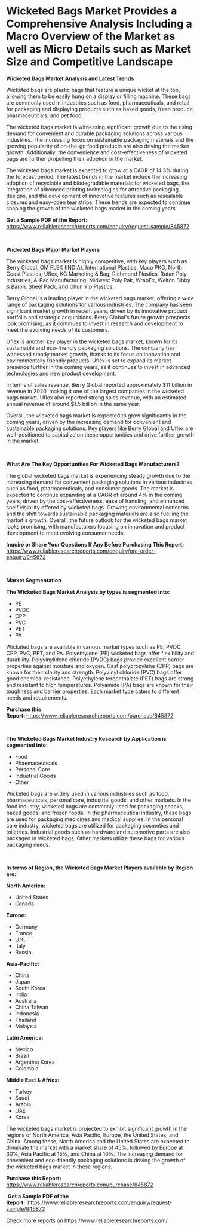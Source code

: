 <p><h1>Wicketed Bags Market Provides a Comprehensive Analysis Including a Macro Overview of the Market as well as Micro Details such as Market Size and Competitive Landscape</h1></p><p><strong>Wicketed Bags Market Analysis and Latest Trends</strong></p>
<p><p>Wicketed bags are plastic bags that feature a unique wicket at the top, allowing them to be easily hung on a display or filling machine. These bags are commonly used in industries such as food, pharmaceuticals, and retail for packaging and displaying products such as baked goods, fresh produce, pharmaceuticals, and pet food.</p><p>The wicketed bags market is witnessing significant growth due to the rising demand for convenient and durable packaging solutions across various industries. The increasing focus on sustainable packaging materials and the growing popularity of on-the-go food products are also driving the market growth. Additionally, the convenience and cost-effectiveness of wicketed bags are further propelling their adoption in the market.</p><p>The wicketed bags market is expected to grow at a CAGR of 14.3% during the forecast period. The latest trends in the market include the increasing adoption of recyclable and biodegradable materials for wicketed bags, the integration of advanced printing technologies for attractive packaging designs, and the development of innovative features such as resealable closures and easy-open tear strips. These trends are expected to continue shaping the growth of the wicketed bags market in the coming years.</p></p>
<p><strong>Get a Sample PDF of the Report:&nbsp;</strong> <a href="https://www.reliableresearchreports.com/enquiry/request-sample/845872">https://www.reliableresearchreports.com/enquiry/request-sample/845872</a></p>
<p>&nbsp;</p>
<p><strong>Wicketed Bags Major Market Players</strong></p>
<p><p>The wicketed bags market is highly competitive, with key players such as Berry Global, OM FLEX (INDIA), International Plastics, Maco PKG, North Coast Plastics, Uflex, KG Marketing & Bag, Richmond Plastics, Rutan Poly Industries, A-Pac Manufacturing, Midwest Poly Pak, WrapEx, Welton Bibby & Baron, Sheel Pack, and Chun Yip Plastics.</p><p>Berry Global is a leading player in the wicketed bags market, offering a wide range of packaging solutions for various industries. The company has seen significant market growth in recent years, driven by its innovative product portfolio and strategic acquisitions. Berry Global's future growth prospects look promising, as it continues to invest in research and development to meet the evolving needs of its customers.</p><p>Uflex is another key player in the wicketed bags market, known for its sustainable and eco-friendly packaging solutions. The company has witnessed steady market growth, thanks to its focus on innovation and environmentally friendly products. Uflex is set to expand its market presence further in the coming years, as it continues to invest in advanced technologies and new product development.</p><p>In terms of sales revenue, Berry Global reported approximately $11 billion in revenue in 2020, making it one of the largest companies in the wicketed bags market. Uflex also reported strong sales revenue, with an estimated annual revenue of around $1.5 billion in the same year.</p><p>Overall, the wicketed bags market is expected to grow significantly in the coming years, driven by the increasing demand for convenient and sustainable packaging solutions. Key players like Berry Global and Uflex are well-positioned to capitalize on these opportunities and drive further growth in the market.</p></p>
<p>&nbsp;</p>
<p><strong>What Are The Key Opportunities For Wicketed Bags Manufacturers?</strong></p>
<p><p>The global wicketed bags market is experiencing steady growth due to the increasing demand for convenient packaging solutions in various industries such as food, pharmaceuticals, and consumer goods. The market is expected to continue expanding at a CAGR of around 4% in the coming years, driven by the cost-effectiveness, ease of handling, and enhanced shelf visibility offered by wicketed bags. Growing environmental concerns and the shift towards sustainable packaging materials are also fuelling the market's growth. Overall, the future outlook for the wicketed bags market looks promising, with manufacturers focusing on innovation and product development to meet evolving consumer needs.</p></p>
<p><strong>Inquire or Share Your Questions If Any Before Purchasing This Report:</strong> <a href="https://www.reliableresearchreports.com/enquiry/pre-order-enquiry/845872">https://www.reliableresearchreports.com/enquiry/pre-order-enquiry/845872</a></p>
<p>&nbsp;</p>
<p><strong>Market Segmentation</strong></p>
<p><strong>The Wicketed Bags Market Analysis by types is segmented into:</strong></p>
<p><ul><li>PE</li><li>PVDC</li><li>CPP</li><li>PVC</li><li>PET</li><li>PA</li></ul></p>
<p><p>Wicketed bags are available in various market types such as PE, PVDC, CPP, PVC, PET, and PA. Polyethylene (PE) wicketed bags offer flexibility and durability. Polyvinylidene chloride (PVDC) bags provide excellent barrier properties against moisture and oxygen. Cast polypropylene (CPP) bags are known for their clarity and strength. Polyvinyl chloride (PVC) bags offer good chemical resistance. Polyethylene terephthalate (PET) bags are strong and resistant to high temperatures. Polyamide (PA) bags are known for their toughness and barrier properties. Each market type caters to different needs and requirements.</p></p>
<p><strong>Purchase this Report:&nbsp;</strong><a href="https://www.reliableresearchreports.com/purchase/845872">https://www.reliableresearchreports.com/purchase/845872</a></p>
<p>&nbsp;</p>
<p><strong>The Wicketed Bags Market Industry Research by Application is segmented into:</strong></p>
<p><ul><li>Food</li><li>Phaemaceuticals</li><li>Personal Care</li><li>Induetrial Goods</li><li>Other</li></ul></p>
<p><p>Wicketed bags are widely used in various industries such as food, pharmaceuticals, personal care, industrial goods, and other markets. In the food industry, wicketed bags are commonly used for packaging snacks, baked goods, and frozen foods. In the pharmaceutical industry, these bags are used for packaging medicines and medical supplies. In the personal care industry, wicketed bags are utilized for packaging cosmetics and toiletries. Industrial goods such as hardware and automotive parts are also packaged in wicketed bags. Other markets utilize these bags for various packaging needs.</p></p>
<p>&nbsp;</p>
<p><strong>In terms of Region, the Wicketed Bags Market Players available by Region are:</strong></p>
<p>
    <p> <strong> North America: </strong>
        <ul>
            <li>United States</li>
            <li>Canada</li>
        </ul>
        </p> 
    <p> <strong> Europe: </strong>
        <ul>
            <li>Germany</li>
            <li>France</li>
            <li>U.K.</li>
            <li>Italy</li>
            <li>Russia</li>
        </ul>
        </p> 
    <p> <strong> Asia-Pacific: </strong>
        <ul>
            <li>China</li>
            <li>Japan</li>
            <li>South Korea</li>
            <li>India</li>
            <li>Australia</li>
            <li>China Taiwan</li>
            <li>Indonesia</li>
            <li>Thailand</li>
            <li>Malaysia</li>
        </ul>
        </p> 
    <p> <strong> Latin America: </strong>
        <ul>
            <li>Mexico</li>
            <li>Brazil</li>
            <li>Argentina Korea</li>
            <li>Colombia</li>
        </ul>
        </p> 
    <p> <strong> Middle East & Africa: </strong>
        <ul>
            <li>Turkey</li>
            <li>Saudi</li>
            <li>Arabia</li>
            <li>UAE</li>
            <li>Korea</li>
        </ul>
    </p>
    </p>
<p><p>The wicketed bags market is projected to exhibit significant growth in the regions of North America, Asia Pacific, Europe, the United States, and China. Among these, North America and the United States are expected to dominate the market with a market share of 45%, followed by Europe at 30%, Asia Pacific at 15%, and China at 10%. The increasing demand for convenient and eco-friendly packaging solutions is driving the growth of the wicketed bags market in these regions.</p></p>
<p><strong>Purchase this Report: </strong><a href="https://www.reliableresearchreports.com/purchase/845872">https://www.reliableresearchreports.com/purchase/845872</a></p>
<p>&nbsp;<strong>Get a Sample PDF of the Report:&nbsp;&nbsp;</strong><a href="https://www.reliableresearchreports.com/enquiry/request-sample/845872">https://www.reliableresearchreports.com/enquiry/request-sample/845872</a></p>
<p><strong></strong></p>
<p>Check more reports on https://www.reliableresearchreports.com/</p>